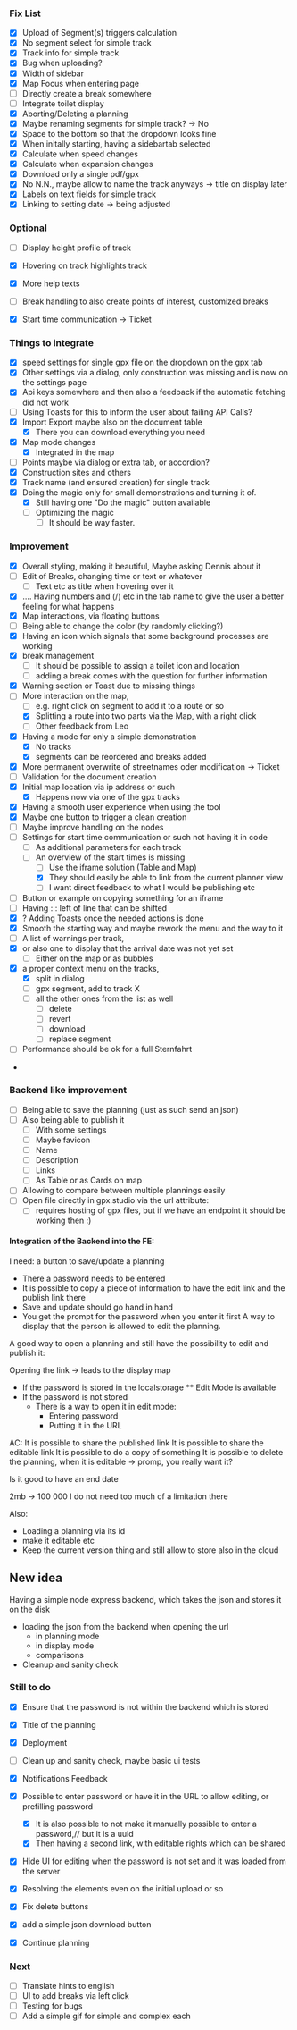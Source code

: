 ### Fix List
- [x] Upload of Segment(s) triggers calculation
- [x] No segment select for simple track
- [x] Track info for simple track
- [x] Bug when uploading?
- [x] Width of sidebar
- [x] Map Focus when entering page
- [ ] Directly create a break somewhere
- [ ] Integrate toilet display
- [x] Aborting/Deleting a planning
- [x] Maybe renaming segments for simple track? -> No
- [x] Space to the bottom so that the dropdown looks fine
- [x] When initally starting, having a sidebartab selected
- [x] Calculate when speed changes
- [x] Calculate when expansion changes
- [x] Download only a single pdf/gpx
- [x] No N.N., maybe allow to name the track anyways -> title on display later
- [x] Labels on text fields for simple track
- [x] Linking to setting date -> being adjusted

### Optional
- [ ] Display height profile of track
- [x] Hovering on track highlights track
- [x] More help texts
- [ ] Break handling to also create points of interest, customized breaks
- [x] Start time communication -> Ticket


### Things to integrate

-[x] speed settings for single gpx file on the dropdown on the gpx tab
-[x] Other settings via a dialog, only construction was missing and is now on the settings page
-[x] Api keys somewhere and then also a feedback if the automatic fetching did not work
-[ ] Using Toasts for this to inform the user about failing API Calls?
-[x] Import Export maybe also on the document table
    -[x] There you can download everything you need
-[x] Map mode changes
    -[x] Integrated in the map
-[ ] Points maybe via dialog or extra tab, or accordion?
-[x] Construction sites and others
-[x] Track name (and ensured creation) for single track
- [x] Doing the magic only for small demonstrations and turning it of.
  - [x] Still having one "Do the magic" button available
  - [ ] Optimizing the magic
    - [ ] It should be way faster.

### Improvement
- [x] Overall styling, making it beautiful, Maybe asking Dennis about it
- [ ] Edit of Breaks, changing time or text or whatever
  - [ ] Text etc as title when hovering over it
-[x] .... Having numbers and (/) etc in the tab name to give the user a better feeling for what happens
-[x] Map interactions, via floating buttons
- [ ] Being able to change the color (by randomly clicking?)
-[x] Having an icon which signals that some background processes are working
-[x] break management
    -[ ] It should be possible to assign a toilet icon and location
    - [ ] adding a break comes with the question for further information
-[x] Warning section or Toast due to missing things
-[ ] More interaction on the map,
    -[ ] e.g. right click on segment to add it to a route or so
    -[x] Splitting a route into two parts via the Map, with a right click
    -[ ] Other feedback from Leo
-[x] Having a mode for only a simple demonstration
    -[x] No tracks
    -[x] segments can be reordered and breaks added
-[x] More permanent overwrite of streetnames oder modification -> Ticket
-[ ] Validation for the document creation
-[x] Initial map location via ip address or such
  - [x] Happens now via one of the gpx tracks
-[x] Having a smooth user experience when using the tool
-[x] Maybe one button to trigger a clean creation
-[ ] Maybe improve handling on the nodes
-[ ] Settings for start time communication or such not having it in code
  - [ ] As additional parameters for each track
  - [ ] An overview of the start times is missing
    - [ ] Use the iframe solution (Table and Map)
    - [x] They should easily be able to link from the current planner view
    - [ ] I want direct feedback to what I would be publishing etc
-[ ] Button or example on copying something for an iframe
-[ ] Having ::: left of line that can be shifted
-[x] ? Adding Toasts once the needed actions is done
-[x] Smooth the starting way and maybe rework the menu and the way to it
-[ ] A list of warnings per track, 
-[x] or also one to display that the arrival date was not yet set
    - [ ] Either on the map or as bubbles
- [x] a proper context menu on the tracks,
    - [x] split in dialog
    - [ ] gpx segment, add to track X
    - [ ] all the other ones from the list as well
      - [ ] delete
      - [ ] revert
      - [ ] download
      - [ ] replace segment
- [ ] Performance should be ok for a full Sternfahrt
- 

### Backend like improvement

-[ ] Being able to save the planning (just as such send an json)
-[ ] Also being able to publish it
    -[ ] With some settings
    -[ ] Maybe favicon
    -[ ] Name
    -[ ] Description
    -[ ] Links
    -[ ] As Table or as Cards on map
-[ ] Allowing to compare between multiple plannings easily
- [ ] Open file directly in gpx.studio via the url attribute:
  - [ ] requires hosting of gpx files, but if we have an endpoint it should be working then :)

#### Integration of the Backend into the FE:

I need: a button to save/update a planning
* There a password needs to be entered
* It is possible to copy a piece of information to have the edit link and the publish link there
* Save and update should go hand in hand
* You get the prompt for the password when you enter it first
A way to display that the person is allowed to edit the planning.

A good way to open a planning and still have the possibility to edit and publish it:

Opening the link -> leads to the display map
* If the password is stored in the localstorage
** Edit Mode is available
* If the password is not stored
  * There is a way to open it in edit mode:
    * Entering password
    * Putting it in the URL

AC:
It is possible to share the published link
It is possible to share the editable link
It is possible to do a copy of something
It is possible to delete the planning, when it is editable -> promp, you really want it?

Is it good to have an end date

2mb -> 100 000
I do not need too much of a limitation there

Also:
* Loading a planning via its id
* make it editable etc
* Keep the current version thing and still allow to store also in the cloud

## New idea
Having a simple node express backend, which takes the json and stores it on the disk
* loading the json from the backend when opening the url
  * in planning mode
  * in display mode
  * comparisons
* Cleanup and sanity check
### Still to do
* [x] Ensure that the password is not within the backend which is stored
* [x] Title of the planning
* [x] Deployment
* [ ] Clean up and sanity check, maybe basic ui tests
* [x] Notifications Feedback
* [x] Possible to enter password or have it in the URL to allow editing, or prefilling password
  * [x] It is also possible to not make it manually possible to enter a password,// but it is a uuid
  * [x] Then having a second link, with editable rights which can be shared
* [x] Hide UI for editing when the password is not set and it was loaded from the server
* [x] Resolving the elements even on the initial upload or so
* [x] Fix delete buttons
* [x] add a simple json download button
* [x] Continue planning 


### Next
* [ ] Translate hints to english
* [ ] UI to add breaks via left click
* [ ] Testing for bugs
* [ ] Add a simple gif for simple and complex each

